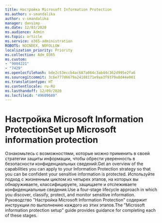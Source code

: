 ```yaml
---
title: Настройка Microsoft Information Protection
ms.author: v-smandalika
author: v-smandalika
manager: dansimp
ms.date: 12/03/2020
ms.audience: Admin
ms.topic: article
ms.service: o365-administration
ROBOTS: NOINDEX, NOFOLLOW
localization_priority: Priority
ms.collection: Adm_O365
ms.custom:
- "9004221"
- "7429"
ms.openlocfilehash: bde2c53eccb4ac687a064c3ab44c362d995e2fa6
ms.sourcegitcommit: 3c6e777d6679a24108171e9aa3f9379a8d44e001
ms.translationtype: HT
ms.contentlocale: ru-RU
ms.lasthandoff: 12/09/2020
ms.locfileid: "49609680"
---
```

# <a name="set-up-microsoft-information-protection"></a><span data-ttu-id="0e548-102">Настройка Microsoft Information Protection</span><span class="sxs-lookup"><span data-stu-id="0e548-102">Set up Microsoft information protection</span></span>

<span data-ttu-id="0e548-103">Ознакомьтесь с возможностями, которые можно применить в своей стратегии защиты информации, чтобы обрести уверенность в безопасности конфиденциальных сведений.</span><span class="sxs-lookup"><span data-stu-id="0e548-103">Get an overview of the capabilities you can apply to your Information Protection strategy so that you can be confident your sensitive information is protected.</span></span> <span data-ttu-id="0e548-104">Используйте подход с жизненным циклом из четырех этапов, на которых вы обнаруживаете, классифицируете, защищаете и отслеживаете конфиденциальные сведения.</span><span class="sxs-lookup"><span data-stu-id="0e548-104">Use a four-stage lifecycle approach in which you discover, classify, protect, and monitor sensitive information.</span></span> <span data-ttu-id="0e548-105">Руководство "Настройка Microsoft Information Protection" содержит инструкции по выполнению каждого из этих этапов.</span><span class="sxs-lookup"><span data-stu-id="0e548-105">The "Microsoft information protection setup" guide provides guidance for completing each of these stages.</span></span>

